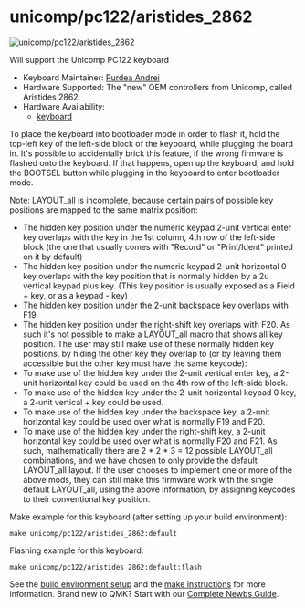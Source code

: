 # unicomp/pc122/aristides_2862

![unicomp/pc122/aristides_2862](https://sharktastica.co.uk/resources/images/model_ms/shark_UB40T56_unicomp.jpg)

Will support the Unicomp PC122 keyboard

* Keyboard Maintainer: [Purdea Andrei](https://github.com/purdeaandrei)
* Hardware Supported: The "new" OEM controllers from Unicomp, called Aristides 2862.
* Hardware Availability:
  * [keyboard](https://www.pckeyboard.com/)

To place the keyboard into bootloader mode in order to flash it, hold the top-left key of the
left-side block of the keyboard, while plugging the board in. It's possible to accidentally
brick this feature, if the wrong firmware is flashed onto the keyboard. If that happens,
open up the keyboard, and hold the BOOTSEL button while plugging in the keyboard to enter bootloader mode.

Note: LAYOUT_all is incomplete, because certain pairs of possible key positions are mapped to the same matrix position:
* The hidden key position under the numeric keypad 2-unit vertical enter key overlaps with the key in the 1st column, 4th row of the left-side block (the one that usually comes with "Record" or "Print/Ident" printed on it by default)
* The hidden key position under the numeric keypad 2-unit horizontal 0 key overlaps with the key position that is normally hidden by a 2u vertical keypad plus key. (This key position is usually exposed as a Field + key, or as a keypad - key)
* The hidden key position under the 2-unit backspace key overlaps with F19.
* The hidden key position under the right-shift key overlaps with F20.
As such it's not possible to make a LAYOUT_all macro that shows all key position.
The user may still make use of these normally hidden key positions, by hiding the other key they overlap to (or by leaving them accessible but the other key must have the same keycode):
* To make use of the hidden key under the 2-unit vertical enter key, a 2-unit horizontal key could be used on the 4th row of the left-side block.
* To make use of the hidden key under the 2-unit horizontal keypad 0 key, a 2-unit vertical + key could be used.
* To make use of the hidden key under the backspace key, a 2-unit horizontal key could be used over what is normally F19 and F20.
* To make use of the hidden key under the right-shift key, a 2-unit horizontal key could be used over what is normally F20 and F21.
As such, mathematically there are 2 * 2 * 3 = 12 possible LAYOUT_all combinations, and we have chosen to only provide the default LAYOUT_all layout. If the user chooses to implement one or more of the above mods,
they can still make this firmware work with the single default LAYOUT_all, using the above information, by assigning keycodes to their conventional key position.

Make example for this keyboard (after setting up your build environment):

    make unicomp/pc122/aristides_2862:default

Flashing example for this keyboard:

    make unicomp/pc122/aristides_2862:default:flash

See the [build environment setup](https://docs.qmk.fm/#/getting_started_build_tools) and the [make instructions](https://docs.qmk.fm/#/getting_started_make_guide) for more information. Brand new to QMK? Start with our [Complete Newbs Guide](https://docs.qmk.fm/#/newbs).
